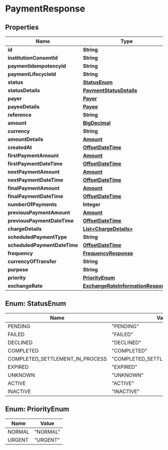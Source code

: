 
# PaymentResponse

## Properties
Name | Type | Description | Notes
------------ | ------------- | ------------- | -------------
**id** | **String** |  |  [optional]
**institutionConsentId** | **String** |  |  [optional]
**paymentIdempotencyId** | **String** |  |  [optional]
**paymentLifecycleId** | **String** |  |  [optional]
**status** | [**StatusEnum**](#StatusEnum) |  |  [optional]
**statusDetails** | [**PaymentStatusDetails**](PaymentStatusDetails.md) |  |  [optional]
**payer** | [**Payer**](Payer.md) |  |  [optional]
**payeeDetails** | [**Payee**](Payee.md) |  |  [optional]
**reference** | **String** |  |  [optional]
**amount** | [**BigDecimal**](BigDecimal.md) |  |  [optional]
**currency** | **String** |  |  [optional]
**amountDetails** | [**Amount**](Amount.md) |  |  [optional]
**createdAt** | [**OffsetDateTime**](OffsetDateTime.md) |  |  [optional]
**firstPaymentAmount** | [**Amount**](Amount.md) |  |  [optional]
**firstPaymentDateTime** | [**OffsetDateTime**](OffsetDateTime.md) |  |  [optional]
**nextPaymentAmount** | [**Amount**](Amount.md) |  |  [optional]
**nextPaymentDateTime** | [**OffsetDateTime**](OffsetDateTime.md) |  |  [optional]
**finalPaymentAmount** | [**Amount**](Amount.md) |  |  [optional]
**finalPaymentDateTime** | [**OffsetDateTime**](OffsetDateTime.md) |  |  [optional]
**numberOfPayments** | **Integer** |  |  [optional]
**previousPaymentAmount** | [**Amount**](Amount.md) |  |  [optional]
**previousPaymentDateTime** | [**OffsetDateTime**](OffsetDateTime.md) |  |  [optional]
**chargeDetails** | [**List&lt;ChargeDetails&gt;**](ChargeDetails.md) |  |  [optional]
**scheduledPaymentType** | **String** |  |  [optional]
**scheduledPaymentDateTime** | [**OffsetDateTime**](OffsetDateTime.md) |  |  [optional]
**frequency** | [**FrequencyResponse**](FrequencyResponse.md) |  |  [optional]
**currencyOfTransfer** | **String** |  |  [optional]
**purpose** | **String** |  |  [optional]
**priority** | [**PriorityEnum**](#PriorityEnum) |  |  [optional]
**exchangeRate** | [**ExchangeRateInformationResponse**](ExchangeRateInformationResponse.md) |  |  [optional]


<a name="StatusEnum"></a>
## Enum: StatusEnum
Name | Value
---- | -----
PENDING | &quot;PENDING&quot;
FAILED | &quot;FAILED&quot;
DECLINED | &quot;DECLINED&quot;
COMPLETED | &quot;COMPLETED&quot;
COMPLETED_SETTLEMENT_IN_PROCESS | &quot;COMPLETED_SETTLEMENT_IN_PROCESS&quot;
EXPIRED | &quot;EXPIRED&quot;
UNKNOWN | &quot;UNKNOWN&quot;
ACTIVE | &quot;ACTIVE&quot;
INACTIVE | &quot;INACTIVE&quot;


<a name="PriorityEnum"></a>
## Enum: PriorityEnum
Name | Value
---- | -----
NORMAL | &quot;NORMAL&quot;
URGENT | &quot;URGENT&quot;



